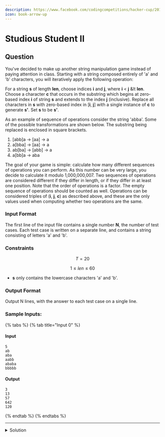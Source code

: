 ```yaml
---
description: https://www.facebook.com/codingcompetitions/hacker-cup/2011/round-2/problems/C
icon: book-arrow-up
---
```


# Studious Student II

## Question

You've decided to make up another string manipulation game instead of paying attention in class. Starting with a string composed entirely of 'a' and 'b' characters, you will iteratively apply the following operation:

For a string **s** of length **len**, choose indices **i** and **j**, where **i** < **j** \&lt **len**. Choose a character **c** that occurs in the substring which begins at zero-based index **i** of string **s** and extends to the index **j** (inclusive). Replace all characters in **s** with zero-based index in \[**i**, **j**] with a single instance of **c** to generate **s'**. Set **s** to be **s'**.

As an example of sequence of operations consider the string 'abba'. Some of the possible transformations are shown below. The substring being replaced is enclosed in square brackets.

1. \[abb]a → \[aa] → a
2. a\[bba] → \[aa] → a
3. ab\[ba] → \[abb] → a
4. a\[bb]a → aba

The goal of your game is simple: calculate how many different sequences of operations you can perform. As this number can be very large, you decide to calculate it modulo 1,000,000,007. Two sequences of operations are considered different if they differ in length, or if they differ in at least one position. Note that the order of operations is a factor. The empty sequence of operations should be counted as well. Operations can be considered triples of (**i**, **j**, **c**) as described above, and these are the only values used when computing whether two operations are the same.

### Input Format

The first line of the input file contains a single number **N**, the number of test cases. Each test case is written on a separate line, and contains a string consisting of letters 'a' and 'b'.

### Constraints

$$
T = 20
$$

$$
1 ≤ len ≤ 60
$$

* **s** only contains the lowercase characters 'a' and 'b'.

### Output Format

Output N lines, with the answer to each test case on a single line.

### Sample Inputs:

{% tabs %}
{% tab title="Input 0" %}
#### Input

```
5
ab
aba
aabb
ababa
bbbbb
```

#### Output

```
3
13
57
642
120
```
{% endtab %}
{% endtabs %}

***

<details>

<summary>Solution</summary>



</details>
